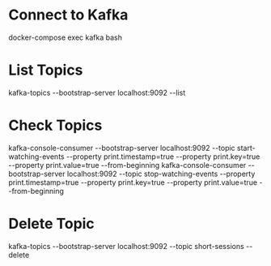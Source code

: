 
# Connect to Kafka
docker-compose exec kafka bash

# List Topics
kafka-topics --bootstrap-server localhost:9092 --list

# Check Topics
kafka-console-consumer --bootstrap-server localhost:9092 --topic start-watching-events --property print.timestamp=true --property print.key=true --property print.value=true --from-beginning
kafka-console-consumer --bootstrap-server localhost:9092 --topic stop-watching-events --property print.timestamp=true --property print.key=true --property print.value=true --from-beginning

# Delete Topic
kafka-topics --bootstrap-server localhost:9092 --topic short-sessions --delete
